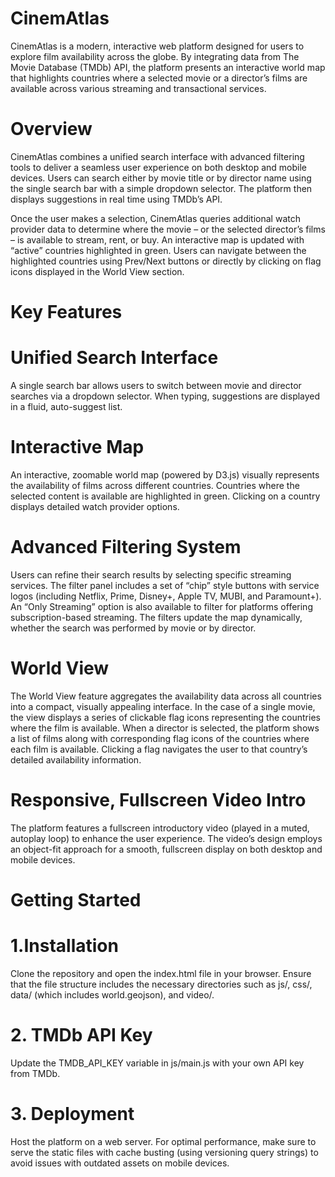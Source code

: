 # CinemAtlas
CinemAtlas is a modern, interactive web platform designed for users to explore film availability across the globe. By integrating data from The Movie Database (TMDb) API, the platform presents an interactive world map that highlights countries where a selected movie or a director’s films are available across various streaming and transactional services.
# Overview
CinemAtlas combines a unified search interface with advanced filtering tools to deliver a seamless user experience on both desktop and mobile devices. Users can search either by movie title or by director name using the single search bar with a simple dropdown selector. The platform then displays suggestions in real time using TMDb’s API.

Once the user makes a selection, CinemAtlas queries additional watch provider data to determine where the movie – or the selected director’s films – is available to stream, rent, or buy. An interactive map is updated with “active” countries highlighted in green. Users can navigate between the highlighted countries using Prev/Next buttons or directly by clicking on flag icons displayed in the World View section.
# Key Features
# Unified Search Interface
A single search bar allows users to switch between movie and director searches via a dropdown selector. When typing, suggestions are displayed in a fluid, auto-suggest list.
# Interactive Map
An interactive, zoomable world map (powered by D3.js) visually represents the availability of films across different countries. Countries where the selected content is available are highlighted in green. Clicking on a country displays detailed watch provider options.
# Advanced Filtering System
Users can refine their search results by selecting specific streaming services. The filter panel includes a set of “chip” style buttons with service logos (including Netflix, Prime, Disney+, Apple TV, MUBI, and Paramount+). An “Only Streaming” option is also available to filter for platforms offering subscription-based streaming. The filters update the map dynamically, whether the search was performed by movie or by director.
# World View
The World View feature aggregates the availability data across all countries into a compact, visually appealing interface.
In the case of a single movie, the view displays a series of clickable flag icons representing the countries where the film is available.
When a director is selected, the platform shows a list of films along with corresponding flag icons of the countries where each film is available. Clicking a flag navigates the user to that country’s detailed availability information.
# Responsive, Fullscreen Video Intro
The platform features a fullscreen introductory video (played in a muted, autoplay loop) to enhance the user experience. The video’s design employs an object-fit approach for a smooth, fullscreen display on both desktop and mobile devices.


# Getting Started 
# 1.Installation
Clone the repository and open the index.html file in your browser. Ensure that the file structure includes the necessary directories such as js/, css/, data/ (which includes world.geojson), and video/.
# 2. TMDb API Key
Update the TMDB_API_KEY variable in js/main.js with your own API key from TMDb.
# 3. Deployment
Host the platform on a web server. For optimal performance, make sure to serve the static files with cache busting (using versioning query strings) to avoid issues with outdated assets on mobile devices.
